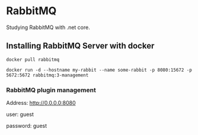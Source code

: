 # RabbitMQ

Studying RabbitMQ with .net core.

## Installing RabbitMQ Server with docker

```docker pull rabbitmq```

```docker run -d --hostname my-rabbit --name some-rabbit -p 8080:15672 -p 5672:5672 rabbitmq:3-management```

### RabbitMQ plugin management

Address: http://0.0.0.0:8080

user: guest

password: guest
